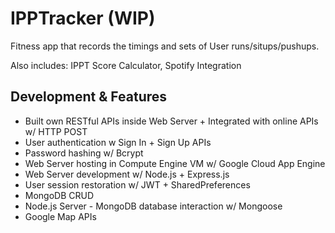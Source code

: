 # IPPTracker (WIP)

Fitness app that records the timings and sets of User runs/situps/pushups. 

Also includes: IPPT Score Calculator, Spotify Integration

## Development & Features

- Built own RESTful APIs inside Web Server + Integrated with online APIs w/ HTTP POST
- User authentication w Sign In + Sign Up APIs
- Password hashing w/ Bcrypt
- Web Server hosting in Compute Engine VM w/ Google Cloud App Engine
- Web Server development w/ Node.js + Express.js
- User session restoration w/ JWT + SharedPreferences
- MongoDB CRUD
- Node.js Server - MongoDB database interaction w/ Mongoose
- Google Map APIs
